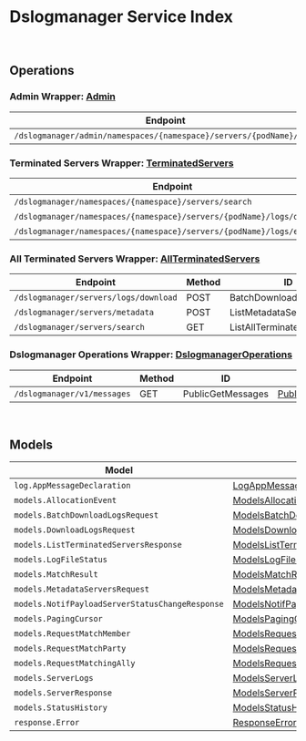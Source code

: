[//]: # (Code generated. DO NOT EDIT.)

# Dslogmanager Service Index

&nbsp;

## Operations

### Admin Wrapper:  [Admin](../../src/main/java/net/accelbyte/sdk/api/dslogmanager/wrappers/Admin.java)
| Endpoint | Method | ID | Class | Example |
|---|---|---|---|---|
| `/dslogmanager/admin/namespaces/{namespace}/servers/{podName}/logs` | GET | GetServerLogs | [GetServerLogs](../../src/main/java/net/accelbyte/sdk/api/dslogmanager/operations/admin/GetServerLogs.java) | [GetServerLogs](../../samples/cli/src/main/java/net/accelbyte/sdk/cli/api/dslogmanager/admin/GetServerLogs.java) |

### Terminated Servers Wrapper:  [TerminatedServers](../../src/main/java/net/accelbyte/sdk/api/dslogmanager/wrappers/TerminatedServers.java)
| Endpoint | Method | ID | Class | Example |
|---|---|---|---|---|
| `/dslogmanager/namespaces/{namespace}/servers/search` | GET | ListTerminatedServers | [ListTerminatedServers](../../src/main/java/net/accelbyte/sdk/api/dslogmanager/operations/terminated_servers/ListTerminatedServers.java) | [ListTerminatedServers](../../samples/cli/src/main/java/net/accelbyte/sdk/cli/api/dslogmanager/terminated_servers/ListTerminatedServers.java) |
| `/dslogmanager/namespaces/{namespace}/servers/{podName}/logs/download` | GET | DownloadServerLogs | [DownloadServerLogs](../../src/main/java/net/accelbyte/sdk/api/dslogmanager/operations/terminated_servers/DownloadServerLogs.java) | [DownloadServerLogs](../../samples/cli/src/main/java/net/accelbyte/sdk/cli/api/dslogmanager/terminated_servers/DownloadServerLogs.java) |
| `/dslogmanager/namespaces/{namespace}/servers/{podName}/logs/exists` | GET | CheckServerLogs | [CheckServerLogs](../../src/main/java/net/accelbyte/sdk/api/dslogmanager/operations/terminated_servers/CheckServerLogs.java) | [CheckServerLogs](../../samples/cli/src/main/java/net/accelbyte/sdk/cli/api/dslogmanager/terminated_servers/CheckServerLogs.java) |

### All Terminated Servers Wrapper:  [AllTerminatedServers](../../src/main/java/net/accelbyte/sdk/api/dslogmanager/wrappers/AllTerminatedServers.java)
| Endpoint | Method | ID | Class | Example |
|---|---|---|---|---|
| `/dslogmanager/servers/logs/download` | POST | BatchDownloadServerLogs | [BatchDownloadServerLogs](../../src/main/java/net/accelbyte/sdk/api/dslogmanager/operations/all_terminated_servers/BatchDownloadServerLogs.java) | [BatchDownloadServerLogs](../../samples/cli/src/main/java/net/accelbyte/sdk/cli/api/dslogmanager/all_terminated_servers/BatchDownloadServerLogs.java) |
| `/dslogmanager/servers/metadata` | POST | ListMetadataServers | [ListMetadataServers](../../src/main/java/net/accelbyte/sdk/api/dslogmanager/operations/all_terminated_servers/ListMetadataServers.java) | [ListMetadataServers](../../samples/cli/src/main/java/net/accelbyte/sdk/cli/api/dslogmanager/all_terminated_servers/ListMetadataServers.java) |
| `/dslogmanager/servers/search` | GET | ListAllTerminatedServers | [ListAllTerminatedServers](../../src/main/java/net/accelbyte/sdk/api/dslogmanager/operations/all_terminated_servers/ListAllTerminatedServers.java) | [ListAllTerminatedServers](../../samples/cli/src/main/java/net/accelbyte/sdk/cli/api/dslogmanager/all_terminated_servers/ListAllTerminatedServers.java) |

### Dslogmanager Operations Wrapper:  [DslogmanagerOperations](../../src/main/java/net/accelbyte/sdk/api/dslogmanager/wrappers/DslogmanagerOperations.java)
| Endpoint | Method | ID | Class | Example |
|---|---|---|---|---|
| `/dslogmanager/v1/messages` | GET | PublicGetMessages | [PublicGetMessages](../../src/main/java/net/accelbyte/sdk/api/dslogmanager/operations/dslogmanager_operations/PublicGetMessages.java) | [PublicGetMessages](../../samples/cli/src/main/java/net/accelbyte/sdk/cli/api/dslogmanager/dslogmanager_operations/PublicGetMessages.java) |


&nbsp;

## Models

| Model | Class |
|---|---|
| `log.AppMessageDeclaration` | [LogAppMessageDeclaration](../../src/main/java/net/accelbyte/sdk/api/dslogmanager/models/LogAppMessageDeclaration.java) |
| `models.AllocationEvent` | [ModelsAllocationEvent](../../src/main/java/net/accelbyte/sdk/api/dslogmanager/models/ModelsAllocationEvent.java) |
| `models.BatchDownloadLogsRequest` | [ModelsBatchDownloadLogsRequest](../../src/main/java/net/accelbyte/sdk/api/dslogmanager/models/ModelsBatchDownloadLogsRequest.java) |
| `models.DownloadLogsRequest` | [ModelsDownloadLogsRequest](../../src/main/java/net/accelbyte/sdk/api/dslogmanager/models/ModelsDownloadLogsRequest.java) |
| `models.ListTerminatedServersResponse` | [ModelsListTerminatedServersResponse](../../src/main/java/net/accelbyte/sdk/api/dslogmanager/models/ModelsListTerminatedServersResponse.java) |
| `models.LogFileStatus` | [ModelsLogFileStatus](../../src/main/java/net/accelbyte/sdk/api/dslogmanager/models/ModelsLogFileStatus.java) |
| `models.MatchResult` | [ModelsMatchResult](../../src/main/java/net/accelbyte/sdk/api/dslogmanager/models/ModelsMatchResult.java) |
| `models.MetadataServersRequest` | [ModelsMetadataServersRequest](../../src/main/java/net/accelbyte/sdk/api/dslogmanager/models/ModelsMetadataServersRequest.java) |
| `models.NotifPayloadServerStatusChangeResponse` | [ModelsNotifPayloadServerStatusChangeResponse](../../src/main/java/net/accelbyte/sdk/api/dslogmanager/models/ModelsNotifPayloadServerStatusChangeResponse.java) |
| `models.PagingCursor` | [ModelsPagingCursor](../../src/main/java/net/accelbyte/sdk/api/dslogmanager/models/ModelsPagingCursor.java) |
| `models.RequestMatchMember` | [ModelsRequestMatchMember](../../src/main/java/net/accelbyte/sdk/api/dslogmanager/models/ModelsRequestMatchMember.java) |
| `models.RequestMatchParty` | [ModelsRequestMatchParty](../../src/main/java/net/accelbyte/sdk/api/dslogmanager/models/ModelsRequestMatchParty.java) |
| `models.RequestMatchingAlly` | [ModelsRequestMatchingAlly](../../src/main/java/net/accelbyte/sdk/api/dslogmanager/models/ModelsRequestMatchingAlly.java) |
| `models.ServerLogs` | [ModelsServerLogs](../../src/main/java/net/accelbyte/sdk/api/dslogmanager/models/ModelsServerLogs.java) |
| `models.ServerResponse` | [ModelsServerResponse](../../src/main/java/net/accelbyte/sdk/api/dslogmanager/models/ModelsServerResponse.java) |
| `models.StatusHistory` | [ModelsStatusHistory](../../src/main/java/net/accelbyte/sdk/api/dslogmanager/models/ModelsStatusHistory.java) |
| `response.Error` | [ResponseError](../../src/main/java/net/accelbyte/sdk/api/dslogmanager/models/ResponseError.java) |
